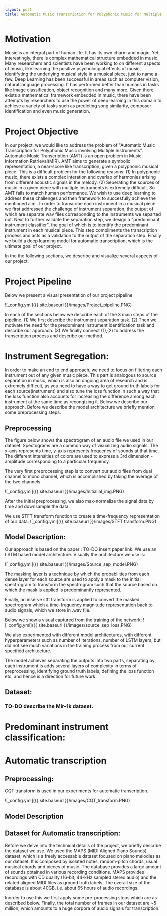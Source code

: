 ```yaml
---
layout: post
title: Automatic Music Transcription for Polyphonic Music for Multiple Instruments
---
```


# Motivation
Music is an integral part of human life. It has its own charm and magic. Yet, interestingly, there is complex mathematical structure embedded in music. Many researchers and scientists have been working to on different aspects of music, like learning the positive psycholocgial effects of music, identifyting the underlying musical style in a musical piece, just to name a few. Deep Learning has been successful in areas such as computer vision, natural language processing. It has performed better than humans in tasks like image classification, object recognition and many more. Given there exists a mathematical framework embedded in music, there have been attempts by researchers to use the power of deep learning in this domain to achieve a variety of tasks such as predicting song similarity, composer identification and even music generation. 

# Project Objective
In our project, we would like to address the problem of "Automatic Music Transcription for Polyphonic Music involving Multiple Instruments". Automatic Music Transcription (AMT) is an open problem in Music Information Retrieval(MIR). AMT aims to generate a symbolic representation, a near-score like transcription, given a polyphonic musical piece. This is a difficult problem for the following reasons: (1) In polyphonic music, there exists a complex interation and overlap of harmonies arising from different acoustic signals in the melody. (2) Seperating the sources of music in a given piece with multiple instruments is extremely difficult. So AMT fails to match human performance. We wish to use deep learning to address these challenges and then framework to succesfully achieve the mentioned aim . 
In order to transcribe each instrument in a musical piece we first addressed the challenge of instrument separation, the output of which are separate wav files corresponding to the instruments we separted out. Next to further validate the separation step, we design a "predominant instrument classifier", the goal of which is to identify the predominant instrument in each musical piece. This step compliments the transcription process and acts as a validation to the output of the separation step. Finally we build a deep learning model for automatic transcription, which is the ultimate goal of our project.  

In the the following sections, we describe and visualize several aspects of our project.

# Project Pipeline

Below we present a visual presentation of our project pipeline

![_config.yml]({{ site.baseurl }}/images/Project_pipeline.PNG)


In each of the sections below we describe each of the 3 main steps of the pipeline.
(1) We first describe the instrument separation task.
(2) Then we motivate the need for the predominant instrument identification task and describe our approach.
(3) We finally connect (1),(2) to address the transcription process and describe our method.


# Instrument Segregation:
In order to make an end to end approach, we need to focus on filtering each instrument out of any given music piece. This part is analogous to source separation in music, which is also an ongoing area of research and is extremely difficult, as you need to have a way to get ground truth labels for each source(instrument) and also tune the loss function in such a way that the loss function also accounts for increasing the difference among each instrument at the same time as recongizing it. Below we describe our approach. Before we describe the model architecture we briefly mention some preprocessing steps.

## Preprocessing 

The figure below shows the spectrogram of an audio file we used in our dataset.
Spectograms are a common way of visualizing audio signals. The x-axis represents time, y-axis represents frequency of sounds at that time. The different intensities of colors are used to express a 3rd dimension - amplitude corresponding to a particular frequency.

The very first preprocessing step is to convert our audio files from dual channel to mono channel, which is accomplished by taking the average of the two channels. 


![_config.yml]({{ site.baseurl }}/images/Initialial_img.PNG)


After the initial preprocessing, we also max-normalize the signal data by time and downsample the data.

We use STFT transform function to create a time-frequency representation of our data. 
![_config.yml]({{ site.baseurl }}/images/STFT transform.PNG)

## Model Description:
Our approach is based on the paper : TO-DO insert paper link. 
We use an LSTM based model architecture. Visually the architecture we use is:

![_config.yml]({{ site.baseurl }}/images/Source_sep_model.PNG)

The masking layer is a technique by which the probabilities from each dense layer for each source are used to apply a mask to the initial spectrogram to transform the spectrogram such that the source based on which the mask is applied is predominantly represented.

Finally, an inserve stft transform is applied to convert the masked spectrogram which a time-frequency magnitude representation back to audio signals, which we store in .wav file. 

Below we show a visual captured from the training of the network:
![_config.yml]({{ site.baseurl }}/images/source_sep_loss.PNG)

We also experimented with different model architectures, with different hyperparameters such as number of iterations, number of LSTM layers, but did not see much variations in the training process from our current specified architecture.

The model achieves separating the outputs into two parts, separating by each instrument is adds several layers of complexity in terms of preprocessing, identifying ground truth labels, defining the loss function etc,  and hence is a direction for future work.


## Dataset:
  ### TO-DO describe the Mir-1k dataset.

# Predominant instrument classification:


# Automatic transcription

## Preprocessing:
CQT transform is used in our experiments for automatic transcription.

![_config.yml]({{ site.baseurl }}/images/CQT_transform.PNG)


## Model Description

## Dataset for Automatic transcription:
Before we delve into the technical details of the project, we briefly describe the dataset we use. We used the MAPS (MIDI Aligned Piano Sounds) dataset, which is a freely accessable dataset focused on piano melodies as our dataset. It is composed by isolated notes, random-pitch chords, usual musical chords and pieces of music. The database provides a large amount of sounds obtained in various recording conditions. 
MAPS provides recordings with CD quality (16-bit, 44-kHz sampled stereo audio) and the related aligned MIDI files as ground truth labels. The overall size of the database is about 40GB, i.e. about 65 hours of audio recordings.

Inorder to use this we first apply some pre-processing steps which are as described below. Finally, the total number of frames in our dataset are ~5 million, which amounts to a huge corpora of audio signals for transcription.



